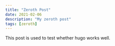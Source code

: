 ```yaml
---
title: "Zeroth Post"
date: 2021-02-06
description: "My zeroth post"
tags: [zeroth]
---
```


This post is used to test whether hugo works well.